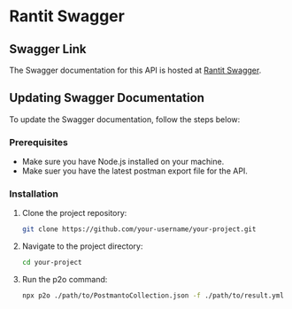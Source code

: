 # Rantit Swagger

## Swagger Link

The Swagger documentation for this API is hosted at [Rantit Swagger](https://alexxyqq.github.io/rantit-swagger/).

## Updating Swagger Documentation

To update the Swagger documentation, follow the steps below:

### Prerequisites

- Make sure you have Node.js installed on your machine.
- Make suer you have the latest postman export file for the API.

### Installation

1. Clone the project repository:

   ```bash
   git clone https://github.com/your-username/your-project.git
   ```

2. Navigate to the project directory:

   ```bash
   cd your-project
   ```

3. Run the p2o command:

   ```bash
   npx p2o ./path/to/PostmantoCollection.json -f ./path/to/result.yml
   ```
